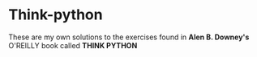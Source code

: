 # Think-python
These are my own solutions to the exercises found in **Alen B. Downey's** O'REILLY book called **THINK PYTHON**
